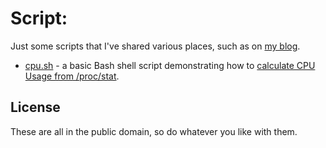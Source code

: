 # Script:

Just some scripts that I've shared various places, such as on [my blog](http://colby.id.au/).

* [cpu.sh](cpu.sh) - a basic Bash shell script demonstrating how to
  [calculate CPU Usage from /proc/stat](http://colby.id.au/calculating-cpu-usage-from-proc-stat).

## License

These are all in the public domain, so do whatever you like with them.
